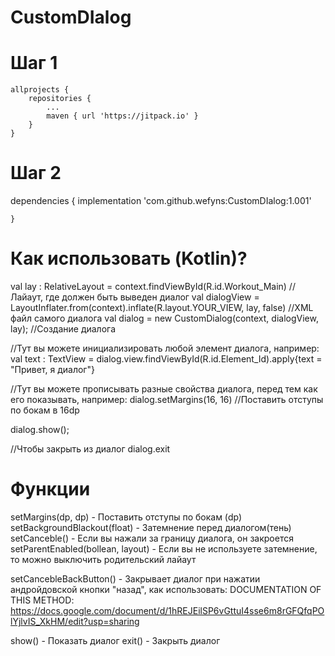 # CustomDIalog

# Шаг 1
	allprojects {
		repositories {
			...
			maven { url 'https://jitpack.io' }
		}
	} 
# Шаг 2
  dependencies {
	        implementation 'com.github.wefyns:CustomDIalog:1.001'
		
	}
  
# Как использовать (Kotlin)?
  val lay : RelativeLayout = context.findViewById(R.id.Workout_Main)                      //Лайаут, где должен быть выведен диалог
  val dialogView = LayoutInflater.from(context).inflate(R.layout.YOUR_VIEW, lay, false)   //XML файл самого диалога
  val dialog = new CustomDialog(context, dialogView, lay);                                //Создание диалога
  
  //Тут вы можете инициализировать любой элемент диалога, например:
  val text : TextView = dialog.view.findViewById(R.id.Element_Id).apply{text = "Привет, я диалог"}
  
  //Тут вы можете прописывать разные свойства диалога, перед тем как его показывать, например:
  dialog.setMargins(16, 16)   //Поставить отступы по бокам в 16dp
  
  dialog.show(); 
  
  //Чтобы закрыть из диалог
  dialog.exit


# Функции
  setMargins(dp, dp) - Поставить отступы по бокам (dp)
  setBackgroundBlackout(float) - Затемнение перед диалогом(тень)
  setCanceble() - Если вы нажали за границу диалога, он закроется
  setParentEnabled(bollean, layout) - Если вы не используете затемнение, то можно выключить родительский лайаут

  setCancebleBackButton() - Закрывает диалог при нажатии андройдовской кнопки "назад", как использовать:
  DOCUMENTATION OF THIS METHOD: https://docs.google.com/document/d/1hREJEilSP6vGttuI4sse6m8rGFQfqPOlYjlvIS_XkHM/edit?usp=sharing

  show() - Показать диалог
  exit() - Закрыть диалог
